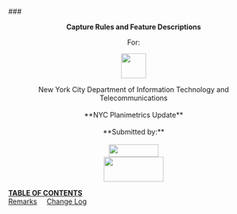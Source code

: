 ###<p align="center">**Capture Rules and Feature Descriptions** </p>
 <p align="center"> For: </p>
 <p align="center"><img src="https://cloud.githubusercontent.com/assets/3277588/13061300/2e550926-d405-11e5-9dbc-967417669dee.jpg" width="50" height="50" /></p>
 <p align="center">
 New York City Department of Information Technology and Telecommunications<br></br>
 **NYC Planimetrics Update**<br><br>
 **Submitted by:**<br><br>
 <img src="https://cloud.githubusercontent.com/assets/3277588/13061424/e5b18cfc-d405-11e5-91db-2c4a0846f6c4.jpg" width="100" height="25" /><br> <img src="https://cloud.githubusercontent.com/assets/3277588/13061408/d9563d18-d405-11e5-82b6-808245ff48ed.jpg" width="120" height="50" /><br>


[**TABLE OF CONTENTS**](metadata/Table_of_Contents.md)<br>[Remarks](metadata/Remarks.md)&nbsp;&nbsp;&nbsp;&nbsp;&nbsp;[Change Log](metadata/Change_Log.md)
